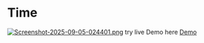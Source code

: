 # Time
[![Screenshot-2025-09-05-024401.png](https://i.postimg.cc/W4FknzCZ/Screenshot-2025-09-05-024401.png)](https://postimg.cc/GBRt3Lc3)
try live Demo here
[Demo](https://manar-mohamed348.github.io/Timer/)
